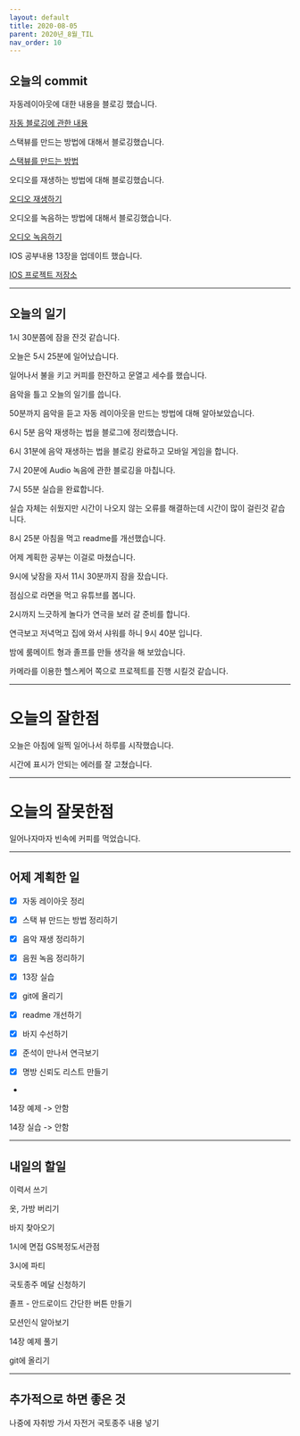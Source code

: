 ```yaml
---
layout: default
title: 2020-08-05
parent: 2020년_8월_TIL
nav_order: 10
---
```


## 오늘의 commit

자동레이아웃에 대한 내용을 블로깅 했습니다.

[자동 블로깅에 관한 내용](https://c0dewave.github.io/docs/14-IOS/020-%EC%9E%90%EB%8F%99%EB%A0%88%EC%9D%B4%EC%95%84%EC%9B%83/)

스택뷰를 만드는 방법에 대해서 블로깅했습니다.

[스택뷰를 만드는 방법](https://c0dewave.github.io/docs/14-IOS/023-stackView/)

오디오를 재생하는 방법에 대해 블로깅했습니다.

[오디오 재생하기](https://c0dewave.github.io/docs/14-IOS/021-musicPlay/)

오디오를 녹음하는 방법에 대해서 블로깅했습니다.

[오디오 녹음하기](https://c0dewave.github.io/docs/14-IOS/022-audioRecord/)

IOS 공부내용 13장을 업데이트 했습니다.

[IOS 프로젝트 저장소](https://github.com/C0deWave/IosStudy)

---

## 오늘의 일기

1시 30분쯤에 잠을 잔것 같습니다.

오늘은 5시 25분에 일어났습니다.

일어나서 불을 키고 커피를 한잔하고 문열고 세수를 했습니다.

음악을 틀고 오늘의 일기를 씁니다.

50분까지 음악을 듣고 자동 레이아웃을 만드는 방법에 대해 알아보았습니다.

6시 5분 음악 재생하는 법을 블로그에 정리했습니다.

6시 31분에 음악 재생하는 법을 블로깅 완료하고 모바일 게임을 합니다.

7시 20분에 Audio 녹음에 관한 블로깅을 마칩니다.

7시 55분 실습을 완료합니다.

실습 자체는 쉬웠지만 시간이 나오지 않는 오류를 해결하는데 시간이 많이 걸린것 같습니다.

8시 25분 아침을 먹고 readme를 개선했습니다.

어제 계획한 공부는 이걸로 마쳤습니다.

9시에 낮잠을 자서 11시 30분까지 잠을 잤습니다.

점심으로 라면을 먹고 유튜브를 봅니다.

2시까지 느긋하게 놀다가 연극을 보러 갈 준비를 합니다.

연극보고 저녁먹고 집에 와서 샤워를 하니 9시 40분 입니다.

밤에 룸메이트 형과 졸프를 만들 생각을 해 보았습니다.

카메라를 이용한 헬스케어 쪽으로 프로젝트를 진행 시킬것 같습니다.

---

# 오늘의 잘한점

오늘은 아침에 일찍 일어나서 하루를 시작했습니다.

시간에 표시가 안되는 에러를 잘 고쳤습니다.

---

# 오늘의 잘못한점

일어나자마자 빈속에 커피를 먹었습니다.

---

## 어제 계획한 일

- [X] 자동 레이아웃 정리

- [X] 스택 뷰 만드는 방법 정리하기

- [X] 음악 재생 정리하기

- [X] 음원 녹음 정리하기

- [X] 13장 실습

- [X] git에 올리기

- [X] readme 개선하기

- [X] 바지 수선하기

- [X] 준석이 만나서 연극보기

- [X] 명방 신뢰도 리스트 만들기

+

14장 예제 -> 안함

14장 실습 -> 안함

---

## 내일의 할일

이력서 쓰기

옷, 가방 버리기

바지 찾아오기

1시에 면접 GS복정도서관점

3시에 파티

국토종주 메달 신청하기

졸프 - 안드로이드 간단한 버튼 만들기

모션인식 알아보기

14장 예제 풀기

git에 올리기

---

## 추가적으로 하면 좋은 것

나중에 자취방 가서 자전거 국토종주 내용 넣기